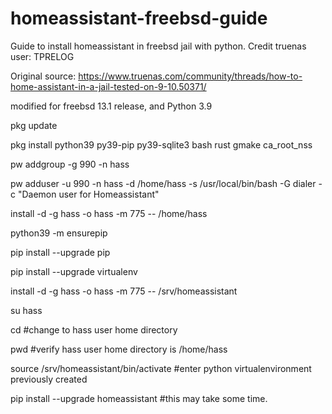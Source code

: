 # homeassistant-freebsd-guide


Guide to install homeassistant in freebsd jail with python.  Credit truenas user: TPRELOG

Original source: https://www.truenas.com/community/threads/how-to-home-assistant-in-a-jail-tested-on-9-10.50371/

modified for freebsd 13.1 release, and Python 3.9



pkg update

pkg install python39 py39-pip py39-sqlite3 bash rust gmake ca_root_nss

pw addgroup -g 990 -n hass

pw adduser -u 990 -n hass -d /home/hass -s /usr/local/bin/bash -G dialer -c "Daemon user for Homeassistant"

install -d -g hass -o hass -m 775 -- /home/hass

python39 -m ensurepip

pip install --upgrade pip

pip install --upgrade virtualenv

install -d -g hass -o hass -m 775 -- /srv/homeassistant

su hass

cd                                          #change to hass user home directory

pwd                                         #verify hass user home directory is /home/hass

source /srv/homeassistant/bin/activate      #enter python virtualenvironment previously created

pip install --upgrade homeassistant         #this may take some time.
